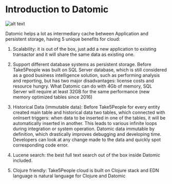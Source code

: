 # Introduction to Datomic

![alt text](http://www.datomic.com/uploads/3/5/9/7/3597326/_119999_orig.jpg "Datomic")

Datomic helps a lot as intermediary cache between Application and persistent storage, having 5 unique benefits for cloud:

1. Scalability: it is out of the box, just add a new application to existing transactor and it will share the same data as existing one.

2. Support different database systems as persistent storage. Before Take5People was built on SQL Server database, which is still considered as a good business intelligence solution, such as performing analysis and reporting, but has two major disadvantages: license costs and resource hungry. What Datomic can do with 4Gb of memory, SQL Server will require at least 32GB for the same performance (new memory optimized tables since 2016)

3. Historical Data (immutable data): Before Take5People for every entity created main table and historical data two tables, which connected with onInsert triggers: when data to be inserted in one of the tables, it will be automatically inserted in another. This leads to various infinite loops during integration or system operation. Datomic data immutable by definition, which drastically improves debugging and developing time. Developers can look at any change made to the data and quickly spot corresponding code error.

4. Lucene search: the best full text search out of the box inside Datomic included.

5. Clojure friendly: Take5People cloud is built on Clojure stack and EDN language is natural language for Clojure and Datomic
